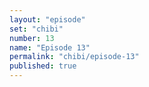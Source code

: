 ```yaml
---
layout: "episode"
set: "chibi"
number: 13
name: "Episode 13"
permalink: "chibi/episode-13"
published: true
---
```

